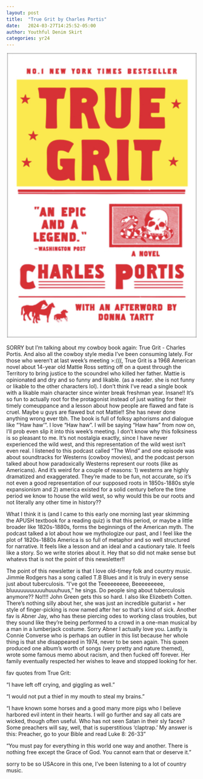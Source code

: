 ```yaml
---
layout: post
title:  "True Grit by Charles Portis"
date:   2024-03-27T14:25:52-05:00
author: Youthful Denim Skirt
categories: yr24
---
```

![true grit](/pics/2024-03-27-1.png "true grit")

SORRY but I’m talking about my cowboy book again: True Grit - Charles Portis. And also all the cowboy style media I’ve been consuming lately. For those who weren’t at last week’s meeting >:(((, True Grit is a 1968 American novel about 14-year old Mattie Ross setting off on a quest through the Territory to bring justice to the scoundrel who killed her father. Mattie is opinionated and dry and so funny and likable. (as a reader. she is not funny or likable to the other characters lol). I don’t think I’ve read a single book with a likable main character since winter break freshman year. Insane!! It’s so fun to actually root for the protagonist instead of just waiting for their timely comeuppance and a lesson about how people are flawed and fate is cruel. Maybe u guys are flawed but not Mattie!! She has never done anything wrong ever tbh. 
The book is full of folksy aphorisms and dialogue like “‘Haw haw’”. I love “Haw haw”. I will be saying “Haw haw” from now on, I’ll prob even slip it into this week’s meeting. I don’t know why this folksiness is so pleasant to me. It’s not nostalgia exactly, since I have never experienced the wild west, and this representation of the wild west isn’t even real. I listened to this podcast called “The Wind” and one episode was about soundtracks for Westerns (cowboy movies), and the podcast person talked about how paradoxically Westerns represent our roots (like as Americans). And it’s weird for a couple of reasons: 1) westerns are highly dramatized and exaggerated. They’re made to be fun, not accurate, so it’s not even a good representation of our supposed roots in 1850s-1880s style expansionism and 2) america existed for a solid century before the time period we know to house the wild west, so why would this be our roots and not literally any other time in history?? 

What I think it is (and I came to this early one morning last year skimming the APUSH textbook for a reading quiz) is that this period, or maybe a little broader like 1820s-1880s, forms the beginnings of the American myth. The podcast talked a lot about how we mythologize our past, and I feel like the plot of 1820s-1880s America is so full of metaphor and so well structured for narrative. It feels like a lesson and an ideal and a cautionary tale. It feels like a story. So we write stories about it. Hey that so did not make sense but whatevs that is not the point of this newsletter!!

The point of this newsletter is that I love old-timey folk and country music. Jimmie Rodgers has a song called T.B Blues and it is truly in every sense just about tuberculosis. “I’ve got the Teeeeeeeee, Beeeeeeeee, bluuuuuuuuuuuhuuuhuus,” he sings. Do people sing about tuberculosis anymore?? No!!!! John Green gets this so hard. I also like Elizebeth Cotten. There’s nothing silly about her, she was just an incredible guitarist + her style of finger-picking is now named after her so that's kind of sick. Another fav is Abner Jay, who has these piercing odes to working class troubles, but they sound like they’re being performed to a crowd in a one-man musical by a man in a lumberjack costume. Sorry Abner I actually love you. Lastly is Connie Converse who is perhaps an outlier in this list because her whole thing is that she disappeared in 1974, never to be seen again. This queen produced one album’s worth of songs (very pretty and nature themed), wrote some famous memo about racism, and then fucked off forever. Her family eventually respected her wishes to leave and stopped looking for her. 

fav quotes from True Grit:

“I have left off crying, and giggling as well.”

“I would not put a thief in my mouth to steal my brains.”

“I have known some horses and a good many more pigs who I believe harbored evil intent in their hearts. I will go further and say all cats are wicked, though often useful. Who has not seen Satan in their sly faces? Some preachers will say, well, that is superstitious ‘claptrap.’ My answer is this: Preacher, go to your Bible and read Luke 8: 26-33”

“You must pay for everything in this world one way and another. There is nothing free except the Grace of God. You cannot earn that or deserve it.”

sorry to be so USAcore in this one, I’ve been listening to a lot of country music.
